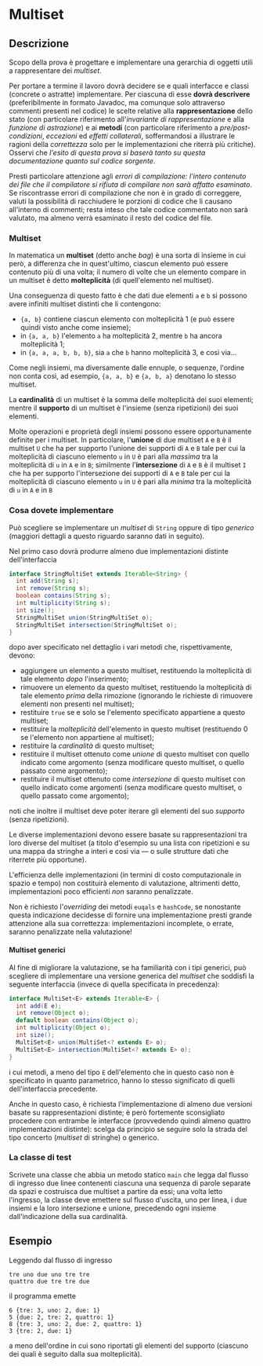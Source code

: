 # Multiset

## Descrizione

Scopo della prova è progettare e implementare una gerarchia di oggetti utili a
rappresentare dei *multiset*.

Per portare a termine il lavoro dovrà decidere se e quali interfacce e classi
(concrete o astratte) implementare. Per ciascuna di esse **dovrà descrivere**
(preferibilmente in formato Javadoc, ma comunque solo attraverso commenti
presenti nel codice) le scelte relative alla **rappresentazione** dello stato
(con particolare riferimento all'*invariante di rappresentazione* e alla
*funzione di astrazione*) e ai **metodi** (con particolare riferimento a
*pre/post-condizioni*, *eccezioni* ed *effetti collaterali*, soffermandosi a illustrare le
ragioni della *correttezza* solo per le implementazioni che riterrà più
critiche). Osservi che *l'esito di questa prova si baserà tanto su questa
documentazione quanto sul codice sorgente*.

Presti particolare attenzione agli *errori di compilazione: l'intero contenuto
dei file che il compilatore si rifiuta di compilare non sarà affatto esaminato*.
Se riscontrasse errori di compilazione che non è in grado di correggere, valuti
la possibilità di racchiudere le porzioni di codice che li causano all'interno
di commenti; resta inteso che tale codice commentato non sarà valutato, ma
almeno verrà esaminato il resto del codice del file.

### Multiset

In matematica un **multiset** (detto anche *bag*) è una sorta di insieme in cui
però, a differenza che in quest'ultimo, ciascun elemento può essere contenuto
più di una volta; il numero di volte che un elemento compare in un multiset è
detto **molteplicità** (di quell'elemento nel multiset).

Una conseguenza di questo fatto è che dati due elementi `a` e `b` si possono
avere infiniti multiset distinti che li contengono:

* `{a, b}` contiene ciascun elemento con molteplicità 1 (e può essere quindi
  visto anche come insieme);
* in `{a, a, b}` l'elemento `a` ha molteplicità 2, mentre `b` ha ancora
  molteplicità 1;
* in `{a, a, a, b, b, b}`, sia `a` che `b` hanno molteplicità 3, e così via…

Come negli insiemi, ma diversamente dalle ennuple, o sequenze, l'ordine non
conta così, ad esempio, `{a, a, b}` e `{a, b, a}` denotano lo stesso multiset.

La **cardinalità** di un multiset è la somma delle molteplicità dei suoi
elementi; mentre il **supporto** di un multiset è l'insieme (senza ripetizioni) dei suoi elementi.

Molte operazioni e proprietà degli insiemi possono essere opportunamente
definite per i multiset. In particolare, l'**unione** di due multiset `A` e `B`
è il multiset `U` che ha per supporto l'unione dei supporti di `A` e `B` tale
per cui la molteplicità di ciascuno elemento `u` in `U` è pari alla *massima*
tra la molteplicità di `u` in `A` e in `B`; similmente l'**intersezione** di `A`
e `B` è il multiset `I` che ha per supporto l'intersezione dei supporti di `A` e
`B` tale per cui la molteplicità di ciascuno elemento `u` in `U` è pari alla
*minima* tra la molteplicità di `u` in `A` e in `B`

### Cosa dovete implementare

Può scegliere se implementare un *multiset* di `String` oppure di tipo
*generico* (maggiori dettagli a questo riguardo saranno dati in seguito). 

Nel primo caso dovrà produrre almeno due implementazioni distinte
dell'interfaccia

```java
interface StringMultiSet extends Iterable<String> {
  int add(String s);
  int remove(String s);
  boolean contains(String s);
  int multiplicity(String s);
  int size();
  StringMultiSet union(StringMultiSet o);
  StringMultiSet intersection(StringMultiSet o);
}
```

dopo aver specificato nel dettaglio i vari metodi che, rispettivamente, devono:

* aggiungere un elemento a questo multiset, restituendo la molteplicità di tale
  elemento *dopo* l'inserimento;
* rimuovere un elemento da questo multiset, restituendo la molteplicità di tale
  elemento *prima* della rimozione (ignorando le richieste di rimuovere
  elementi non presenti nel multiset);
* restituire `true` se e solo se l'elemento specificato appartiene a questo
  multiset;
* restituire la *molteplicità* dell'elemento in questo multiset (restituendo 0
  se l'elemento non appartiene al multiset);
* restituire la *cardinalità* di questo multiset;
* restituire il multiset ottenuto come *unione* di questo multiset con quello
  indicato come argomento (senza modificare questo multiset, o quello passato come argomento);
* restituire il multiset ottenuto come *intersezione* di questo multiset con
  quello indicato come argomenti (senza modificare questo multiset, o quello passato come argomento);

noti che inoltre il multiset deve poter iterare gli elementi del suo *supporto*
(senza ripetizioni).

Le diverse implementazioni devono essere basate su rappresentazioni tra loro
diverse del multiset (a titolo d'esempio su una lista con ripetizioni e su una
mappa da stringhe a interi e così via — o sulle strutture dati che riterrete più
opportune). 

L'efficienza delle implementazioni (in termini di costo computazionale in spazio
e tempo) non costituirà elemento di valutazione, altrimenti detto,
implementazioni poco efficienti *non* saranno penalizzate. 

Non è richiesto l'*overriding* dei metodi `euqals` e `hashCode`, se nonostante
questa indicazione decidesse di fornire una implementazione presti grande
attenzione alla sua correttezza: implementazioni incomplete, o errate, saranno
penalizzate nella valutazione!

#### Multiset generici

Al fine di migliorare la valutazione, se ha familiarità con i tipi generici, può
scegliere di implementare una versione generica del *multiset* che soddisfi la
seguente interfaccia (invece di quella specificata in precedenza):

```java
interface MultiSet<E> extends Iterable<E> {
  int add(E e);
  int remove(Object o);
  default boolean contains(Object o);
  int multiplicity(Object o);
  int size();
  MultiSet<E> union(MultiSet<? extends E> o);
  MultiSet<E> intersection(MultiSet<? extends E> o);
}
```

i cui metodi, a meno del tipo `E` dell'elemento che in questo caso non è
specificato in quanto parametrico, hanno lo stesso significato di quelli
dell'interfaccia precedente.

Anche in questo caso, è richiesta l'implementazione di almeno due versioni
basate su rappresentazioni distinte; è però fortemente sconsigliato procedere
con entrambe le interfacce (provvedendo quindi almeno quattro implementazioni
distinte): scelga da principio se seguire solo la strada del tipo concerto
(*multiset* di stringhe) o generico.

### La classe di test

Scrivete una classe che abbia un metodo statico `main`  che legga dal flusso di
ingresso due linee contenenti ciascuna una sequenza di parole separate da spazi
e costruisca due multiset a partire da essi; una volta letto l'ingresso, la
classe deve emettere sul flusso d'uscita, uno per linea, i due insiemi e la loro
intersezione e unione, precedendo ogni insieme dall'indicazione della sua
cardinalità.
## Esempio

Leggendo dal flusso di ingresso

    tre uno due uno tre tre 
    quattro due tre tre due

il programma emette

    6 {tre: 3, uno: 2, due: 1}
    5 {due: 2, tre: 2, quattro: 1}
    8 {tre: 3, uno: 2, due: 2, quattro: 1}
    3 {tre: 2, due: 1}

a meno dell'ordine in cui sono riportati gli elementi del supporto (ciascuno dei
quali è seguito dalla sua molteplicità).
